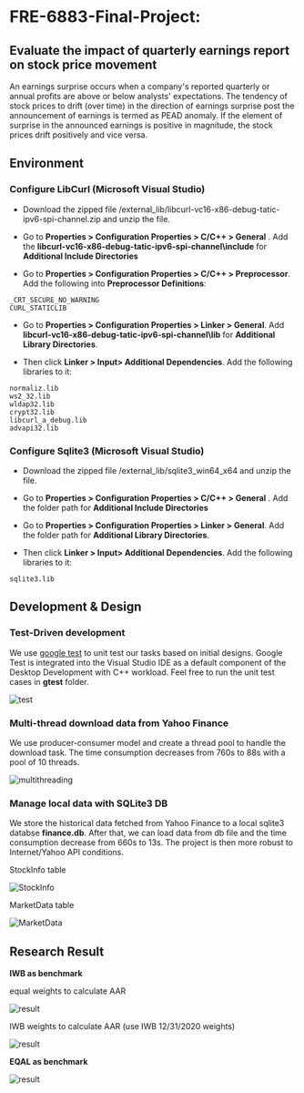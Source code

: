 # FRE-6883-Final-Project: 
## Evaluate the impact of quarterly earnings report on stock price movement
An earnings surprise occurs when a company's reported quarterly or annual profits are above or below analysts' expectations. The tendency of stock prices to drift (over time) in the direction of earnings surprise post the announcement of earnings is termed as PEAD anomaly. If the element of surprise in the announced earnings is positive in magnitude, the stock prices drift positively and vice versa.

## Environment 
### Configure LibCurl (Microsoft Visual Studio)
- Download the zipped file /external_lib/libcurl-vc16-x86-debug-tatic-ipv6-spi-channel.zip and unzip the file.

- Go to **Properties > Configuration Properties > C/C++ > General** . Add the **libcurl-vc16-x86-debug-tatic-ipv6-spi-channel\include** for **Additional Include Directories**

- Go to **Properties > Configuration Properties > C/C++ > Preprocessor**. Add the following into **Preprocessor Definitions**:
```
_CRT_SECURE_NO_WARNING
CURL_STATICLIB
```
- Go to **Properties > Configuration Properties > Linker > General**. Add **libcurl-vc16-x86-debug-tatic-ipv6-spi-channel\lib** for **Additional Library
Directories**.

- Then click **Linker > Input> Additional Dependencies**. Add the following libraries to it:
```
normaliz.lib
ws2_32.lib
wldap32.lib
crypt32.lib
libcurl_a_debug.lib
advapi32.lib
```
### Configure Sqlite3 (Microsoft Visual Studio)
- Download the zipped file /external_lib/sqlite3_win64_x64 and unzip the file.

- Go to **Properties > Configuration Properties > C/C++ > General** . Add the folder path for **Additional Include Directories**

- Go to **Properties > Configuration Properties > Linker > General**. Add the folder path for **Additional Library Directories**.
- Then click **Linker > Input> Additional Dependencies**. Add the following libraries to it: 
```
sqlite3.lib
```

## Development & Design
### Test-Driven development
We use [google test](https://github.com/google/googletest) to unit test our tasks based on initial designs. Google Test is integrated into the Visual Studio IDE as a default component of the Desktop Development with C++ workload. Feel free to run the unit test cases in **gtest** folder.

![test](./pics/test_cases.png)

### Multi-thread download data from Yahoo Finance
We use producer-consumer model and create a thread pool to handle the download task. The time consumption decreases from 760s to 88s with a pool of 10 threads. 

![multithreading](./pics/multithreading.png)

### Manage local data with SQLite3 DB
We store the historical data fetched from Yahoo Finance to a local sqlite3 databse **finance.db**. After that, we can load data from db file and the time consumption decrease from 660s to 13s. The project is then more robust to Internet/Yahoo API conditions.

StockInfo table

![StockInfo](./pics/db_StockInfo.png)

MarketData table

![MarketData](./pics/db_MarketData.png)


## Research Result
**IWB as benchmark**

equal weights to calculate AAR

![result](./pics/result_IWB_equalweight.png)


IWB weights to calculate AAR (use IWB 12/31/2020 weights)

![result](./pics/result_IWB_marketcapweight.png)

**EQAL as benchmark**

![result](./pics/result_EQAL_equalweight.png)
